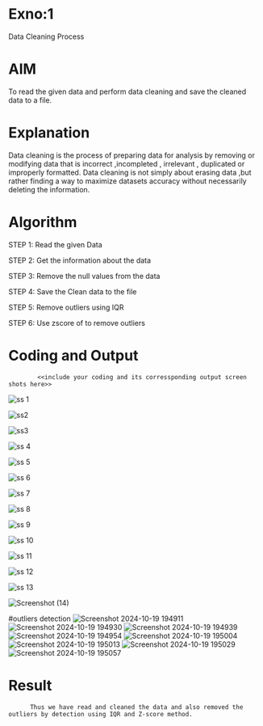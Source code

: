 # Exno:1
Data Cleaning Process

# AIM
To read the given data and perform data cleaning and save the cleaned data to a file.

# Explanation
Data cleaning is the process of preparing data for analysis by removing or modifying data that is incorrect ,incompleted , irrelevant , duplicated or improperly formatted. Data cleaning is not simply about erasing data ,but rather finding a way to maximize datasets accuracy without necessarily deleting the information.

# Algorithm
STEP 1: Read the given Data

STEP 2: Get the information about the data

STEP 3: Remove the null values from the data

STEP 4: Save the Clean data to the file

STEP 5: Remove outliers using IQR

STEP 6: Use zscore of to remove outliers

# Coding and Output
            <<include your coding and its corressponding output screen shots here>>
![ss 1](https://github.com/user-attachments/assets/af2225b3-2e75-4017-ae6d-cdf7f3a3a192)

![ss2](https://github.com/user-attachments/assets/46b54bb0-2b39-47a6-98af-be85d236ab00)

![ss3](https://github.com/user-attachments/assets/6fb1333a-091c-4ef6-af64-39b2af90c6e1)

![ss 4](https://github.com/user-attachments/assets/cfd3afbd-5541-4606-a6b9-12536c8e5a90)

![ss 5](https://github.com/user-attachments/assets/7c3e9870-6e3b-4d05-a681-cd345ef72223)

![ss 6](https://github.com/user-attachments/assets/985e8548-4b13-4aa2-b6df-2b84c51a1777)

![ss 7](https://github.com/user-attachments/assets/878c0c13-fd82-4ae4-a385-2c2ba3ae4a8d)

![ss 8](https://github.com/user-attachments/assets/256a61dc-ea3f-47ad-becf-e486fc046a05)

![ss 9](https://github.com/user-attachments/assets/1eb73547-330e-4456-bc8d-b9d6f31cbb0c)

![ss 10](https://github.com/user-attachments/assets/66fd5247-a638-46b6-a45c-81427d7d4093)

![ss 11](https://github.com/user-attachments/assets/198f3cae-89b5-4114-afe0-e978b87e58b5)

![ss 12](https://github.com/user-attachments/assets/bc5c08d5-7935-4d7d-996a-76098c220a08)

![ss 13](https://github.com/user-attachments/assets/1655b062-8201-47c6-94e0-aab46dc43752)

![Screenshot (14)](https://github.com/user-attachments/assets/fcadef8d-99c9-45cb-9339-1fedcfbb1713)

#outliers detection
![Screenshot 2024-10-19 194911](https://github.com/user-attachments/assets/46d18c6a-3d8b-44b9-8aa2-96f505fa7fb0)
![Screenshot 2024-10-19 194930](https://github.com/user-attachments/assets/5d4d8c75-66cf-44af-97ea-9f8d24459bee)
![Screenshot 2024-10-19 194939](https://github.com/user-attachments/assets/282471b1-3d2a-4e79-b972-1a339e183978)
![Screenshot 2024-10-19 194954](https://github.com/user-attachments/assets/dce058f9-5def-4530-9fe5-b8e5dc51f2f5)
![Screenshot 2024-10-19 195004](https://github.com/user-attachments/assets/ad91473b-cd2e-4633-a261-ef95cd1e019f)
![Screenshot 2024-10-19 195013](https://github.com/user-attachments/assets/73d30dcd-f90f-4444-929f-32ca15875f00)
![Screenshot 2024-10-19 195029](https://github.com/user-attachments/assets/7d0a6e69-386e-4e79-8ecc-08cb4886573f)
![Screenshot 2024-10-19 195057](https://github.com/user-attachments/assets/8e575aca-9932-41a4-b62b-b55674f5940c)



# Result
          Thus we have read and cleaned the data and also removed the outliers by detection using IQR and Z-score method.
